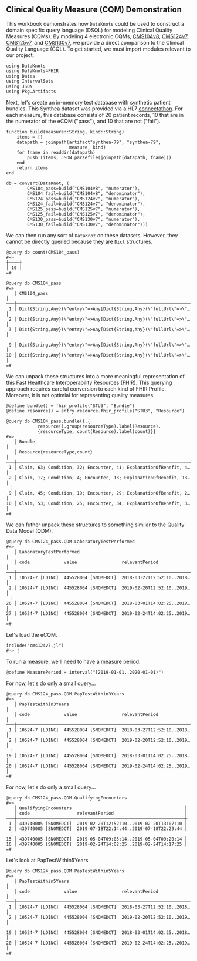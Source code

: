 ## Clinical Quality Measure (CQM) Demonstration

This workbook demonstrates how `DataKnots` could be used to construct a
domain specific query language (DSQL) for modeling Clinical Quality
Measures (CQMs). By modeling 4 electronic CQMs, [CMS104v8](
https://ecqi.healthit.gov/sites/default/files/ecqm/measures/CMS104v8.html),
[CMS124v7](
https://ecqi.healthit.gov/sites/default/files/ecqm/measures/CMS124v7.html),
[CMS125v7](
https://ecqi.healthit.gov/sites/default/files/ecqm/measures/CMS125v7.html),
and [CMS130v7](
https://ecqi.healthit.gov/sites/default/files/ecqm/measures/CMS130v7.html),
we provide a direct comparison to the Clinical Quality Language (CQL).
To get started, we must import modules relevant to our project.

    using DataKnots
    using DataKnots4FHIR
    using Dates
    using IntervalSets
    using JSON
    using Pkg.Artifacts

Next, let's create an in-memory test database with synthetic patient
bundles. This Synthea dataset was provided via a HL7 [connectathon](
https://github.com/DBCG/connectathon/tree/master/fhir3/supplemental-tests).
For each measure, this database consists of 20 patient records, 10 that
are in the numerator of the eCQM ("pass"), and 10 that are not ("fail").

    function build(measure::String, kind::String)
        items = []
        datapath = joinpath(artifact"synthea-79", "synthea-79",
                            measure, kind)
        for fname in readdir(datapath)
            push!(items, JSON.parsefile(joinpath(datapath, fname)))
        end
        return items
    end

    db = convert(DataKnot, (
            CMS104_pass=build("CMS104v8", "numerator"),
            CMS104_fail=build("CMS104v8", "denominator"),
            CMS124_pass=build("CMS124v7", "numerator"),
            CMS124_fail=build("CMS124v7", "denominator"),
            CMS125_pass=build("CMS125v7", "numerator"),
            CMS125_fail=build("CMS125v7", "denominator"),
            CMS130_pass=build("CMS130v7", "numerator"),
            CMS130_fail=build("CMS130v7", "denominator")))

We can then run any sort of `DataKnot` on these datasets. However, they
cannot be directly queried because they are `Dict` structures.

    @query db count(CMS104_pass)
    #=>
    ┼────┼
    │ 10 │
    =#

    @query db CMS104_pass
    #=>
       │ CMS104_pass                                                      │
    ───┼──────────────────────────────────────────────────────────────────┼
     1 │ Dict{String,Any}(\"entry\"=>Any[Dict{String,Any}(\"fullUrl\"=>\"…│
     2 │ Dict{String,Any}(\"entry\"=>Any[Dict{String,Any}(\"fullUrl\"=>\"…│
     3 │ Dict{String,Any}(\"entry\"=>Any[Dict{String,Any}(\"fullUrl\"=>\"…│
     ⋮
     9 │ Dict{String,Any}(\"entry\"=>Any[Dict{String,Any}(\"fullUrl\"=>\"…│
    10 │ Dict{String,Any}(\"entry\"=>Any[Dict{String,Any}(\"fullUrl\"=>\"…│
    =#

We can unpack these structures into a more meaningful representation of
this Fast Healthcare Interoperability Resources (FHIR). This querying
approach requires careful conversion to each kind of FHIR Profile.
Moreover, it is not optimial for representing quality measures.

    @define bundle() = fhir_profile("STU3", "Bundle")
    @define resource() = entry.resource.fhir_profile("STU3", "Resource")

    @query db CMS104_pass.bundle().{
                resource().group(resourceType).label(Resource).
                {resourceType, count(Resource).label(count)}}
    #=>
       │ Bundle                                                           │
       │ Resource{resourceType,count}                                     │
    ───┼──────────────────────────────────────────────────────────────────┼
     1 │ Claim, 63; Condition, 32; Encounter, 41; ExplanationOfBenefit, 4…│
     2 │ Claim, 17; Condition, 4; Encounter, 13; ExplanationOfBenefit, 13…│
     ⋮
     9 │ Claim, 45; Condition, 19; Encounter, 29; ExplanationOfBenefit, 2…│
    10 │ Claim, 53; Condition, 25; Encounter, 34; ExplanationOfBenefit, 3…│
    =#

We can futher unpack these structures to something similar to the
Quality Data Model (QDM).

    @query db CMS124_pass.QDM.LaboratoryTestPerformed
    #=>
       │ LaboratoryTestPerformed                                          │
       │ code             value                 relevantPeriod            │
    ───┼──────────────────────────────────────────────────────────────────┼
     1 │ 10524-7 [LOINC]  445528004 [SNOMEDCT]  2018-03-27T12:52:10..2018…│
     2 │ 10524-7 [LOINC]  445528004 [SNOMEDCT]  2019-02-20T12:52:10..2019…│
     ⋮
    26 │ 10524-7 [LOINC]  445528004 [SNOMEDCT]  2018-03-01T14:02:25..2018…│
    27 │ 10524-7 [LOINC]  445528004 [SNOMEDCT]  2019-02-24T14:02:25..2019…│
    =#

Let's load the eCQM.

    include("cms124v7.jl")
    #-> ⋮

To run a measure, we'll need to have a measure period.

    @define MeasurePeriod = interval("[2019-01-01..2020-01-01)")

For now, let's do only a small query...

    @query db CMS124_pass.QDM.PapTestWithin3Years
    #=>
       │ PapTestWithin3Years                                              │
       │ code             value                 relevantPeriod            │
    ───┼──────────────────────────────────────────────────────────────────┼
     1 │ 10524-7 [LOINC]  445528004 [SNOMEDCT]  2018-03-27T12:52:10..2018…│
     2 │ 10524-7 [LOINC]  445528004 [SNOMEDCT]  2019-02-20T12:52:10..2019…│
     ⋮
    19 │ 10524-7 [LOINC]  445528004 [SNOMEDCT]  2018-03-01T14:02:25..2018…│
    20 │ 10524-7 [LOINC]  445528004 [SNOMEDCT]  2019-02-24T14:02:25..2019…│
    =#

For now, let's do only a small query...

    @query db CMS124_pass.QDM.QualifyingEncounters
    #=>
       │ QualifyingEncounters                                           │
       │ code                  relevantPeriod                           │
    ───┼────────────────────────────────────────────────────────────────┼
     1 │ 439740005 [SNOMEDCT]  2019-02-20T12:52:10..2019-02-20T13:07:10 │
     2 │ 439740005 [SNOMEDCT]  2019-07-18T22:14:44..2019-07-18T22:29:44 │
     ⋮
    15 │ 439740005 [SNOMEDCT]  2019-05-04T09:05:14..2019-05-04T09:20:14 │
    16 │ 439740005 [SNOMEDCT]  2019-02-24T14:02:25..2019-02-24T14:17:25 │
    =#

Let's look at PapTestWithin5Years

    @query db CMS124_pass.QDM.PapTestWithin5Years
    #=>
       │ PapTestWithin5Years                                              │
       │ code             value                 relevantPeriod            │
    ───┼──────────────────────────────────────────────────────────────────┼
     1 │ 10524-7 [LOINC]  445528004 [SNOMEDCT]  2018-03-27T12:52:10..2018…│
     2 │ 10524-7 [LOINC]  445528004 [SNOMEDCT]  2019-02-20T12:52:10..2019…│
     ⋮
    19 │ 10524-7 [LOINC]  445528004 [SNOMEDCT]  2018-03-01T14:02:25..2018…│
    20 │ 10524-7 [LOINC]  445528004 [SNOMEDCT]  2019-02-24T14:02:25..2019…│
    =#
